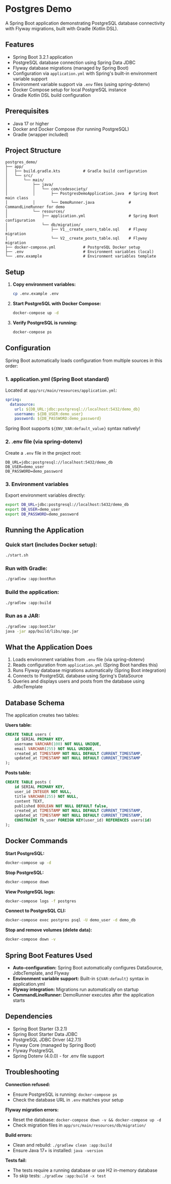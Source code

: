 # Postgres Demo

A Spring Boot application demonstrating PostgreSQL database connectivity with Flyway migrations, built with Gradle (Kotlin DSL).

## Features

- Spring Boot 3.2.1 application
- PostgreSQL database connection using Spring Data JDBC
- Flyway database migrations (managed by Spring Boot)
- Configuration via `application.yml` with Spring's built-in environment variable support
- Environment variable support via `.env` files (using spring-dotenv)
- Docker Compose setup for local PostgreSQL instance
- Gradle Kotlin DSL build configuration

## Prerequisites

- Java 17 or higher
- Docker and Docker Compose (for running PostgreSQL)
- Gradle (wrapper included)

## Project Structure

```
postgres_demo/
├── app/
│   ├── build.gradle.kts          # Gradle build configuration
│   └── src/
│       └── main/
│           ├── java/
│           │   └── com/codesociety/
│           │       ├── PostgresDemoApplication.java  # Spring Boot main class
│           │       └── DemoRunner.java               # CommandLineRunner for demo
│           └── resources/
│               ├── application.yml                   # Spring Boot configuration
│               └── db/migration/
│                   ├── V1__create_users_table.sql    # Flyway migration
│                   └── V2__create_posts_table.sql    # Flyway migration
├── docker-compose.yml            # PostgreSQL Docker setup
├── .env                          # Environment variables (local)
└── .env.example                  # Environment variables template
```

## Setup

1. **Copy environment variables:**
   ```bash
   cp .env.example .env
   ```

2. **Start PostgreSQL with Docker Compose:**
   ```bash
   docker-compose up -d
   ```

3. **Verify PostgreSQL is running:**
   ```bash
   docker-compose ps
   ```

## Configuration

Spring Boot automatically loads configuration from multiple sources in this order:

### 1. application.yml (Spring Boot standard)
Located at `app/src/main/resources/application.yml`:
```yaml
spring:
  datasource:
    url: ${DB_URL:jdbc:postgresql://localhost:5432/demo_db}
    username: ${DB_USER:demo_user}
    password: ${DB_PASSWORD:demo_password}
```

Spring Boot supports `${ENV_VAR:default_value}` syntax natively!

### 2. .env file (via spring-dotenv)
Create a `.env` file in the project root:
```
DB_URL=jdbc:postgresql://localhost:5432/demo_db
DB_USER=demo_user
DB_PASSWORD=demo_password
```

### 3. Environment variables
Export environment variables directly:
```bash
export DB_URL=jdbc:postgresql://localhost:5432/demo_db
export DB_USER=demo_user
export DB_PASSWORD=demo_password
```

## Running the Application

### Quick start (includes Docker setup):
```bash
./start.sh
```

### Run with Gradle:
```bash
./gradlew :app:bootRun
```

### Build the application:
```bash
./gradlew :app:build
```

### Run as a JAR:
```bash
./gradlew :app:bootJar
java -jar app/build/libs/app.jar
```

## What the Application Does

1. Loads environment variables from `.env` file (via spring-dotenv)
2. Reads configuration from `application.yml` (Spring Boot handles this)
3. Runs Flyway database migrations automatically (Spring Boot integration)
4. Connects to PostgreSQL database using Spring's DataSource
5. Queries and displays users and posts from the database using JdbcTemplate

## Database Schema

The application creates two tables:

**Users table:**
```sql
CREATE TABLE users (
    id SERIAL PRIMARY KEY,
    username VARCHAR(100) NOT NULL UNIQUE,
    email VARCHAR(255) NOT NULL UNIQUE,
    created_at TIMESTAMP NOT NULL DEFAULT CURRENT_TIMESTAMP,
    updated_at TIMESTAMP NOT NULL DEFAULT CURRENT_TIMESTAMP
);
```

**Posts table:**
```sql
CREATE TABLE posts (
    id SERIAL PRIMARY KEY,
    user_id INTEGER NOT NULL,
    title VARCHAR(255) NOT NULL,
    content TEXT,
    published BOOLEAN NOT NULL DEFAULT false,
    created_at TIMESTAMP NOT NULL DEFAULT CURRENT_TIMESTAMP,
    updated_at TIMESTAMP NOT NULL DEFAULT CURRENT_TIMESTAMP,
    CONSTRAINT fk_user FOREIGN KEY(user_id) REFERENCES users(id)
);
```

## Docker Commands

**Start PostgreSQL:**
```bash
docker-compose up -d
```

**Stop PostgreSQL:**
```bash
docker-compose down
```

**View PostgreSQL logs:**
```bash
docker-compose logs -f postgres
```

**Connect to PostgreSQL CLI:**
```bash
docker-compose exec postgres psql -U demo_user -d demo_db
```

**Stop and remove volumes (delete data):**
```bash
docker-compose down -v
```

## Spring Boot Features Used

- **Auto-configuration:** Spring Boot automatically configures DataSource, JdbcTemplate, and Flyway
- **Environment variable support:** Built-in `${VAR:default}` syntax in application.yml
- **Flyway integration:** Migrations run automatically on startup
- **CommandLineRunner:** DemoRunner executes after the application starts

## Dependencies

- Spring Boot Starter (3.2.1)
- Spring Boot Starter Data JDBC
- PostgreSQL JDBC Driver (42.7.1)
- Flyway Core (managed by Spring Boot)
- Flyway PostgreSQL
- Spring Dotenv (4.0.0) - for .env file support

## Troubleshooting

**Connection refused:**
- Ensure PostgreSQL is running: `docker-compose ps`
- Check the database URL in `.env` matches your setup

**Flyway migration errors:**
- Reset the database: `docker-compose down -v && docker-compose up -d`
- Check migration files in `app/src/main/resources/db/migration/`

**Build errors:**
- Clean and rebuild: `./gradlew clean :app:build`
- Ensure Java 17+ is installed: `java -version`

**Tests fail:**
- The tests require a running database or use H2 in-memory database
- To skip tests: `./gradlew :app:build -x test`

